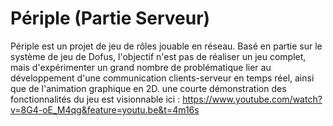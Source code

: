 # Périple (Partie Serveur)

Périple est un projet de jeu de rôles jouable en réseau.
Basé en partie sur le système de jeu de Dofus, l'objectif n'est pas de réaliser un jeu complet, mais d'expérimenter un grand nombre de problématique lier au développement d'une communication clients-serveur en temps réel, ainsi que de l'animation graphique en 2D.
une courte démonstration des fonctionnalités du jeu est visionnable ici : https://www.youtube.com/watch?v=8G4-oE_M4qg&feature=youtu.be&t=4m16s

